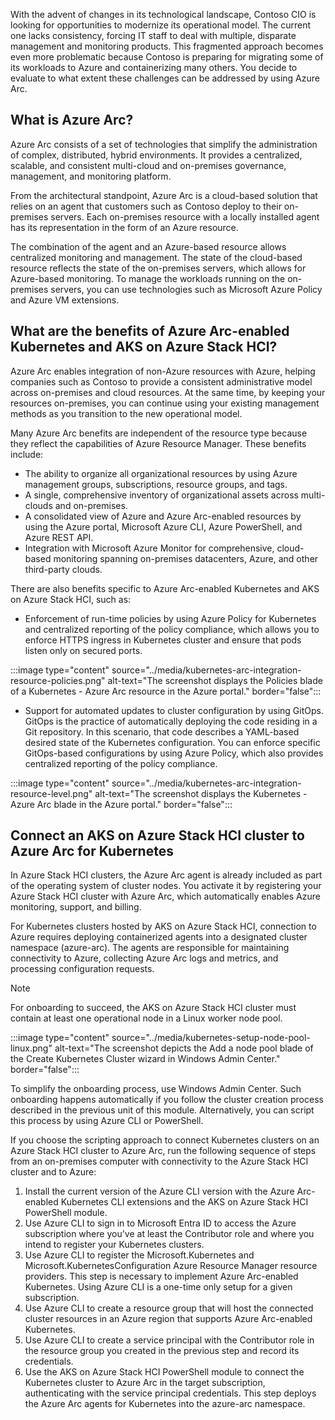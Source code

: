 With the advent of changes in its technological landscape, Contoso CIO is looking for opportunities to modernize its operational model. The current one lacks consistency, forcing IT staff to deal with multiple, disparate management and monitoring products. This fragmented approach becomes even more problematic because Contoso is preparing for migrating some of its workloads to Azure and containerizing many others. You decide to evaluate to what extent these challenges can be addressed by using Azure Arc. 

## What is Azure Arc?

Azure Arc consists of a set of technologies that simplify the administration of complex, distributed, hybrid environments. It provides a centralized, scalable, and consistent multi-cloud and on-premises governance, management, and monitoring platform. 

From the architectural standpoint, Azure Arc is a cloud-based solution that relies on an agent that customers such as Contoso deploy to their on-premises servers. Each on-premises resource with a locally installed agent has its representation in the form of an Azure resource. 

The combination of the agent and an Azure-based resource allows centralized monitoring and management. The state of the cloud-based resource reflects the state of the on-premises servers, which allows for Azure-based monitoring. To manage the workloads running on the on-premises servers, you can use technologies such as Microsoft Azure Policy and Azure VM extensions. 

## What are the benefits of Azure Arc-enabled Kubernetes and AKS on Azure Stack HCI?

Azure Arc enables integration of non-Azure resources with Azure, helping companies such as Contoso to provide a consistent administrative model across on-premises and cloud resources. At the same time, by keeping your resources on-premises, you can continue using your existing management methods as you transition to the new operational model.

Many Azure Arc benefits are independent of the resource type because they reflect the capabilities of Azure Resource Manager. These benefits include:

- The ability to organize all organizational resources by using Azure management groups, subscriptions, resource groups, and tags.
- A single, comprehensive inventory of organizational assets across multi-clouds and on-premises.
- A consolidated view of Azure and Azure Arc-enabled resources by using the Azure portal, Microsoft Azure CLI, Azure PowerShell, and Azure REST API.
- Integration with Microsoft Azure Monitor for comprehensive, cloud-based monitoring spanning on-premises datacenters, Azure, and other third-party clouds.

There are also benefits specific to Azure Arc-enabled Kubernetes and AKS on Azure Stack HCI, such as:

  - Enforcement of run-time policies by using Azure Policy for Kubernetes and centralized reporting of the policy compliance, which allows you to enforce HTTPS ingress in Kubernetes cluster and ensure that pods listen only on secured ports.

:::image type="content" source="../media/kubernetes-arc-integration-resource-policies.png" alt-text="The screenshot displays the Policies blade of a Kubernetes - Azure Arc resource in the Azure portal." border="false":::

  - Support for automated updates to cluster configuration by using GitOps. GitOps is the practice of automatically deploying the code residing in a Git repository. In this scenario, that code describes a YAML-based desired state of the Kubernetes configuration. You can enforce specific GitOps-based configurations by using Azure Policy, which also provides centralized reporting of the policy compliance.

:::image type="content" source="../media/kubernetes-arc-integration-resource-level.png" alt-text="The screenshot displays the Kubernetes - Azure Arc blade in the Azure portal." border="false":::

## Connect an AKS on Azure Stack HCI cluster to Azure Arc for Kubernetes

In Azure Stack HCI clusters, the Azure Arc agent is already included as part of the operating system of cluster nodes. You activate it by registering your Azure Stack HCI cluster with Azure Arc, which automatically enables Azure monitoring, support, and billing. 

For Kubernetes clusters hosted by AKS on Azure Stack HCI, connection to Azure requires deploying containerized agents into a designated cluster namespace (azure-arc). The agents are responsible for maintaining connectivity to Azure, collecting Azure Arc logs and metrics, and processing configuration requests. 

> [!NOTE] 
> For onboarding to succeed, the AKS on Azure Stack HCI cluster must contain at least one operational node in a Linux worker node pool.

:::image type="content" source="../media/kubernetes-setup-node-pool-linux.png" alt-text="The screenshot depicts the Add a node pool blade of the Create Kubernetes Cluster wizard in Windows Admin Center." border="false":::

To simplify the onboarding process, use Windows Admin Center. Such onboarding happens automatically if you follow the cluster creation process described in the previous unit of this module. Alternatively, you can script this process by using Azure CLI or PowerShell.

If you choose the scripting approach to connect Kubernetes clusters on an Azure Stack HCI cluster to Azure Arc, run the following sequence of steps from an on-premises computer with connectivity to the Azure Stack HCI cluster and to Azure:

1. Install the current version of the Azure CLI version with the Azure Arc-enabled Kubernetes CLI extensions and the AKS on Azure Stack HCI PowerShell module.
1. Use Azure CLI to sign in to Microsoft Entra ID to access the Azure subscription where you've at least the Contributor role and where you intend to register your Kubernetes clusters.
1. Use Azure CLI to register the Microsoft.Kubernetes and Microsoft.KubernetesConfiguration Azure Resource Manager resource providers. This step is necessary to implement Azure Arc-enabled Kubernetes. Using Azure CLI is a one-time only setup for a given subscription.
1. Use Azure CLI to create a resource group that will host the connected cluster resources in an Azure region that supports Azure Arc-enabled Kubernetes.
1. Use Azure CLI to create a service principal with the Contributor role in the resource group you created in the previous step and record its credentials.
1. Use the AKS on Azure Stack HCI PowerShell module to connect the Kubernetes cluster to Azure Arc in the target subscription, authenticating with the service principal credentials. This step deploys the Azure Arc agents for Kubernetes into the azure-arc namespace.
